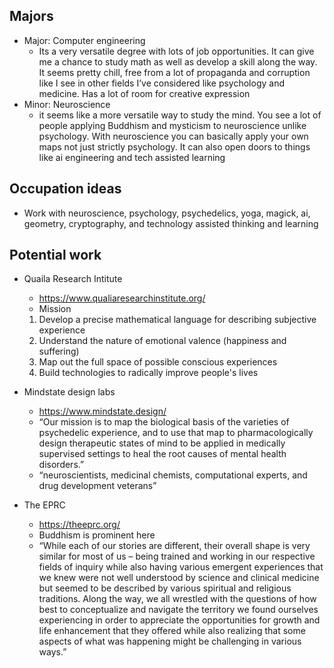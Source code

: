## Majors

- Major: Computer engineering 
	- Its a very versatile degree with lots of job opportunities. It can give me a chance to study math as well as develop a skill along the way. It seems pretty chill, free from a lot of propaganda and corruption like I see in other fields I’ve considered like psychology and medicine. Has a lot of room for creative expression
-  Minor: Neuroscience 
	- it seems like a more versatile way to study the mind. You see a lot of people applying Buddhism and mysticism to neuroscience unlike psychology. With neuroscience you can basically apply your own maps not just strictly psychology. It can also open doors to things like ai engineering and tech assisted learning

## Occupation ideas

- Work with neuroscience, psychology, psychedelics, yoga, magick, ai, geometry, cryptography, and technology assisted thinking and learning

## Potential work

- Quaila Research Intitute
	- https://www.qualiaresearchinstitute.org/
	- Mission
	1.  Develop a precise mathematical language for describing subjective experience    
	2.  Understand the nature of emotional valence (happiness and suffering)    
	3.  Map out the full space of possible conscious experiences    
	4.  Build technologies to radically improve people's lives

- Mindstate design labs
	- https://www.mindstate.design/
	- “Our mission is to map the biological basis of the varieties of psychedelic experience, and to use that map to pharmacologically design therapeutic states of mind to be applied in medically supervised settings to heal the root causes of mental health disorders.”
	- “neuroscientists, medicinal chemists, computational experts, and drug development veterans”

- The EPRC
	- https://theeprc.org/
	- Buddhism is prominent here
	- “While each of our stories are different, their overall shape is very similar for most of us – being trained and working in our respective fields of inquiry while also having various emergent experiences that we knew were not well understood by science and clinical medicine but seemed to be described by various spiritual and religious traditions. Along the way, we all wrestled with the questions of how best to conceptualize and navigate the territory we found ourselves experiencing in order to appreciate the opportunities for growth and life enhancement that they offered while also realizing that some aspects of what was happening might be challenging in various ways.”

